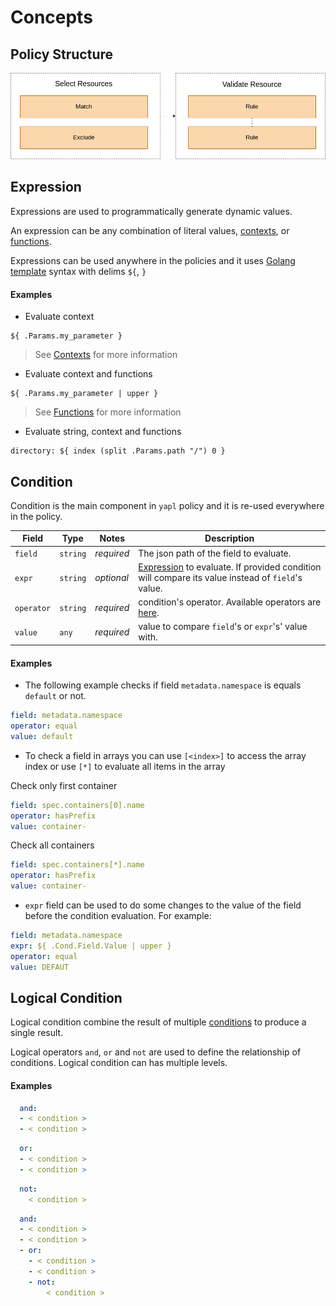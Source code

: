 # Concepts

## Policy Structure

![](structure.png)

## Expression

Expressions are used to programmatically generate dynamic values.

An expression can be any combination of literal values, [contexts](contexts.md), or [functions](functions.md).

Expressions can be used anywhere in the policies and it uses [Golang template](https://pkg.go.dev/text/template) syntax with delims `${`, `}`

#### Examples

- Evaluate context

```
${ .Params.my_parameter }

```
> See [Contexts](contexts.md) for more information


- Evaluate context and functions 


```
${ .Params.my_parameter | upper }

```

> See [Functions](functions.md) for more information


- Evaluate string, context and functions 

```
directory: ${ index (split .Params.path "/") 0 }
```

## Condition

Condition is the main component in `yapl` policy and it is re-used everywhere in the policy.

| Field         | Type     |  Notes     |         Description                                                                                                 |
|---------------|----------|------------|-------------------------------------------------------------------------------------------------------------------  |
|  `field`      | `string` | *required* | The json path of the field to evaluate.                                                                             |
|  `expr`       | `string` | *optional* | [Expression](#expression) to evaluate. If provided condition will compare its value instead of `field`'s value.     |
|  `operator`   | `string` | *required* | condition's operator. Available operators are [here](operators.md).                                                 |
|  `value`      |  `any`   | *required* | value to compare `field`'s or `expr`'s' value with.                                                                 |


#### Examples

- The following example checks if field `metadata.namespace` is equals `default` or not.

```yaml
field: metadata.namespace
operator: equal
value: default
```

- To check a field in arrays you can use `[<index>]` to access the array index or use `[*]` to evaluate all items in the array

Check only first container

```yaml
field: spec.containers[0].name
operator: hasPrefix
value: container-
```

Check all containers

```yaml
field: spec.containers[*].name
operator: hasPrefix
value: container-
```

- `expr` field can be used to do some changes to the value of the field before the condition evaluation. For example:

```yaml
field: metadata.namespace
expr: ${ .Cond.Field.Value | upper }
operator: equal
value: DEFAUT
```

## Logical Condition

Logical condition combine the result of multiple [conditions](#condition) to produce a single result.

Logical operators `and`, `or` and `not` are used to define the relationship of conditions. Logical condition can has multiple levels.

#### Examples

```yaml
  and:
  - < condition >
  - < condition >
```

```yaml
  or:
  - < condition >
  - < condition >
```

```yaml
  not:
    < condition >
```

```yaml
  and:
  - < condition >
  - < condition >
  - or:
    - < condition >
    - < condition >
    - not:
        < condition >
```
